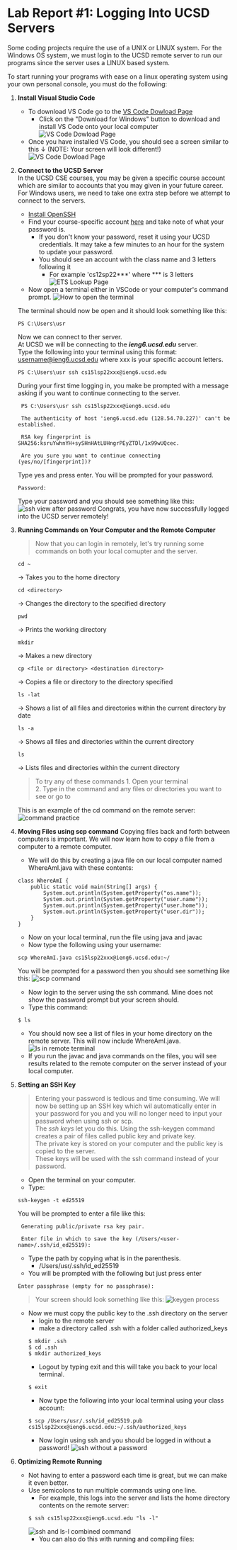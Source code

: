 **Lab Report #1: Logging Into UCSD Servers**
=============
Some coding projects require the use of a UNIX or LINUX system. For the Windows OS system, we must login to the UCSD remote server to run our programs since the server uses a LINUX based system. 

To start running your programs with ease on a linux operating system using your own personal console, you must do the following:

1. **Install Visual Studio Code**
    - To download VS Code go to the [VS Code Dowload Page](https://code.visualstudio.com/)  
        - Click on the "Download for Windows" button to download and install VS Code onto your local computer
    ![VS Code Dowload Page](Images/VSCode-DownloadScreen.png)
    - Once you have installed VS Code, you should see a screen similar to this &darr; (NOTE: Your screen will look different!)
    ![VS Code Dowload Page](Images/VSCode-Home.png)
2. **Connect to the UCSD Server**  
In the UCSD CSE courses, you may be given a specific course account which are similar to accounts that you may given in your future career. For Windows users, we need to take one extra step before we attempt to connect to the servers.   
    - [Install OpenSSH](https://docs.microsoft.com/en-us/windows-server/administration/openssh/openssh_install_firstuse)
    - Find your course-specific account [here](https://sdacs.ucsd.edu/~icc/index.php) and take note of what your password is.
        - If you don't know your password, reset it using your UCSD credentials. It may take a few minutes to an hour for the system to update your password.
        - You should see an account with the class name and 3 letters following it
            - For example 'cs12sp22***' where *** is 3 letters
    ![ETS Lookup Page](Images\ETS-Lookup.png)
    - Now open a terminal either in VSCode or your computer's command prompt. 
    ![How to open the terminal](Images\TerminalView.png)
    
    The terminal should now be open and it should look something like this:

    ```
    PS C:\Users\usr 
    ```
    Now we can connect to ther server.  
     At UCSD we will be connecting to the ***ieng6.ucsd.edu*** server.  
    Type the following into your terminal using this format: username@ieng6.ucsd.edu where xxx is your specific account letters.
    ```
    PS C:\Users\usr ssh cs15lsp22xxx@ieng6.ucsd.edu
    ```
    During your first time logging in, you make be prompted with a message asking if you want to continue connecting to the server. 
    ```
     PS C:\Users\usr ssh cs15lsp22xxx@ieng6.ucsd.edu

     The authenticity of host 'ieng6.ucsd.edu (128.54.70.227)' can't be established.

     RSA key fingerprint is SHA256:ksruYwhnYH+sySHnHAtLUHngrPEyZTDl/1x99wUQcec.

     Are you sure you want to continue connecting (yes/no/[fingerprint])?
    ```
    Type yes and press enter. You will be prompted for your password.
    ```
    Password:
    ```
    Type your password and you should see something like this:
    ![ssh view after password](Images\ssh-login.png)
    Congrats, you have now successfully logged into the UCSD server remotely!
3. **Running Commands on Your Computer and the Remote Computer**
    > Now that you can login in remotely, let's try running some commands on both your local comupter and the server.
    
    
    ```
    cd ~
    ```
    &rarr; Takes you to the home directory 
    ```
    cd <directory>
    ```
    &rarr; Changes the directory to the specified directory
    ```
    pwd
    ```
    &rarr; Prints the working directory
    ```
    mkdir
    ```
    &rarr; Makes a new directory
    ```
    cp <file or directory> <destination directory>
    ```
    &rarr; Copies a file or directory to the directory specified
    ```
    ls -lat
    ```
    &rarr; Shows a list of all files and directories within the current directory by date
    ```
    ls -a
    ```
    &rarr; Shows all files and directories within the current directory
    ```
    ls
    ```
    &rarr; Lists files and directories within the current directory
   
   > To try any of these commands
       1. Open your terminal  
       2. Type in the command and any files or directories you want to see or go to
    
    This is an example of the cd command on the remote server:
    ![command practice](Images\cd-command-remote.png)

4. **Moving Files using scp command**
Copying files back and forth between computers is important. We will now learn how to copy a file from a computer to a remote computer. 
    - We will do this by creating a java file on our local computer named WhereAmI.java with these contents:
    ```
    class WhereAmI {
        public static void main(String[] args) {
            System.out.println(System.getProperty("os.name"));
            System.out.println(System.getProperty("user.name"));
            System.out.println(System.getProperty("user.home"));
            System.out.println(System.getProperty("user.dir"));
        }
    }
    ``` 
    - Now on your local terminal, run the file using java and javac
    - Now type the following using your username:
    ```
    scp WhereAmI.java cs15lsp22xxx@ieng6.ucsd.edu:~/
    ```
    You will be prompted for a password then you should see something like this:
    ![scp command](Images\scp-execution.png)

    - Now login to the server using the ssh command. Mine does not show the password prompt but your screen should.
    - Type this command:
    ```
    $ ls 
    ```
    - You should now see a list of files in your home directory on the remote server. This will now include WhereAmI.java.
    ![ls in remote terminal](Images\scp.png)
    - If you run the javac and java commands on the files, you will see results related to the remote computer on the server instead of your local computer.
5. **Setting an SSH Key**
   > Entering your password is tedious and time consuming. We will now be setting up an SSH key which wil automatically enter in your password for you and you will no longer need to input your password when using ssh or scp.  
   The *ssh keys* let you do this. Using the ssh-keygen command creates a pair of files called public key and private key.  
   The private key is stored on your computer and the public key is copied to the server.  
   These keys will be used with the ssh command instead of your password. 

   - Open the terminal on your computer.
   - Type:
   ```
   ssh-keygen -t ed25519
   ```
   You will be prompted to enter a file like this:
   ```
    Generating public/private rsa key pair.

    Enter file in which to save the key (/Users/<user-name>/.ssh/id_ed25519): 
    ```
    - Type the path by copying what is in the parenthesis.
       - /Users/usr/.ssh/id_ed25519
    - You will be prompted with the following but just press enter 
    ```
    Enter passphrase (empty for no passphrase): 
    ```
    > Your screen should look something like this:
    ![keygen process](Images\keygen.png)

    - Now we must copy the public key to the .ssh directory on the server
        - login to the remote server
        - make a directory called .ssh with a folder called authorized_keys
        ```
        $ mkdir .ssh
        $ cd .ssh
        $ mkdir authorized_keys
        ```
        - Logout by typing exit and this will take you back to your local terminal.
        ```
        $ exit
        ```
        - Now type the following into your local terminal using your class account:
        ```
        $ scp /Users/usr/.ssh/id_ed25519.pub cs15lsp22xxx@ieng6.ucsd.edu:~/.ssh/authorized_keys
        ```
        - Now login using ssh and you should be logged in without a password!
        ![ssh without a password](Images\ssh-no-pw.png)

6. **Optimizing Remote Running**
    - Not having to enter a password each time is great, but we can make it even better.
    - Use semicolons to run multiple commands using one line.
        - For example, this logs into the server and lists the home directory contents on the remote server:
        ```
        $ ssh cs15lsp22xxx@ieng6.ucsd.edu "ls -l"
        ```
        ![ssh and ls-l combined command](Images\ssh-combined-lslat.png)
        - You can also do this with running and compiling files: 
        ```









